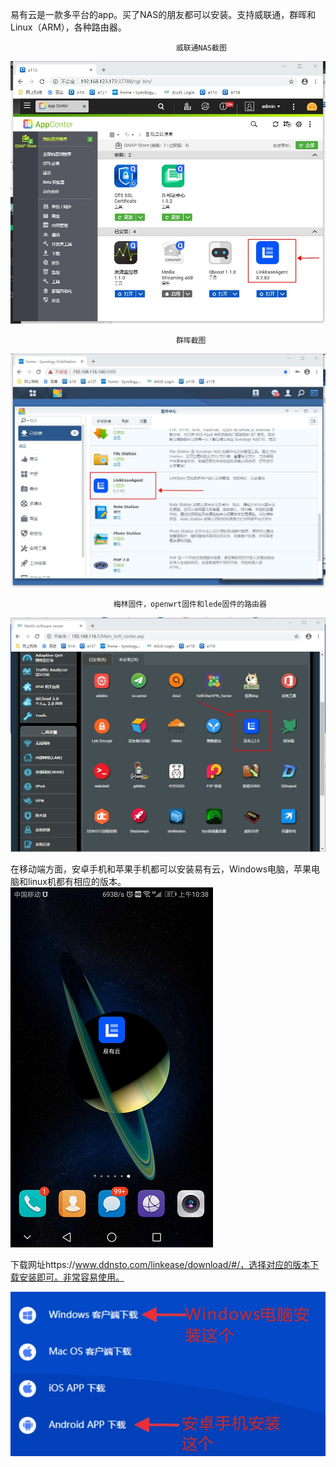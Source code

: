 易有云是一款多平台的app。买了NAS的朋友都可以安装。支持威联通，群晖和Linux（ARM），各种路由器。

                                         威联通NAS截图
 
![qnap.jpg](./小白/qnap.jpg)

                                         群晖截图
![syno.jpg](./小白/syno.jpg)

                           梅林固件，openwrt固件和lede固件的路由器       
![meilei.jpg](./小白/meilei.jpg)

      
在移动端方面，安卓手机和苹果手机都可以安装易有云，Windows电脑，苹果电脑和linux机都有相应的版本。
![Screenshot_20200717103829.png](./小白/Screenshot_20200717-103829.png)



下载网址https://www.ddnsto.com/linkease/download/#/，选择对应的版本下载安装即可。非常容易使用。

![易有云md图片.jpg](./小白/易有云md图片.jpg)